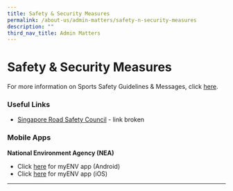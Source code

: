 ```yaml
---
title: Safety & Security Measures
permalink: /about-us/admin-matters/safety-n-security-measures
description: ""
third_nav_title: Admin Matters
---
```

# **Safety & Security Measures**

For more information on Sports Safety Guidelines & Messages, click [here](/files/sports%20safety%20guidelines.pdf).

### Useful Links

* [Singapore Road Safety Council](http://srsc.org.sg/videos/2013-2/) - link broken

### Mobile Apps

**National Environment Agency (NEA)**  

*   Click [here](https://play.google.com/store/apps/details?id=sg.gov.nea&hl=en) for myENV app (Android)
*   Click [here](https://itunes.apple.com/sg/app/myenv/id444435182?mt=8) for myENV app (iOS)



****